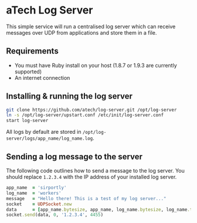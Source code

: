 # aTech Log Server

This simple service will run a centralised log server which can receive messages over UDP from
applications and store them in a file.

## Requirements

* You must have Ruby install on your host (1.8.7 or 1.9.3 are currently supported)
* An internet connection

## Installing & running the log server

```bash
git clone https://github.com/atech/log-server.git /opt/log-server
ln -s /opt/log-server/upstart.conf /etc/init/log-server.conf
start log-server
```

All logs by default are stored in `/opt/log-server/logs/app_name/log_name.log`. 

## Sending a log message to the server

The following code outlines how to send a message to the log server. You should replace `1.2.3.4` with
the IP address of your installed log server. 

```ruby
app_name  = 'sirportly'
log_name  = 'workers'
message   = "Hello there! This is a test of my log server..."
socket    = UDPSocket.new
data      = [app_name.bytesize, app_name, log_name.bytesize, log_name.to_s, message.bytesize, message, 0].pack('nA*nA*nA*n')
socket.send(data, 0, '1.2.3.4', 4455)
```
